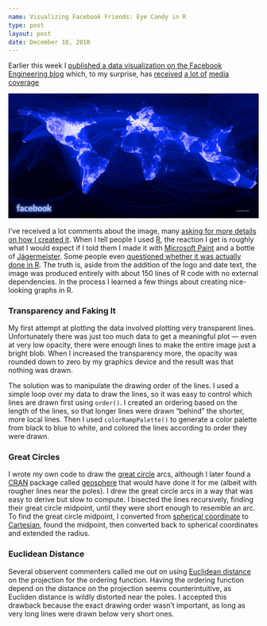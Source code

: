 ```yaml
---
name: Visualizing Facebook Friends: Eye Candy in R
type: post
layout: post
date: December 18, 2010
---
```


Earlier this week I [published a data visualization on the Facebook Engineering blog](http://www.facebook.com/notes/facebook-engineering/visualizing-friendships/469716398919) which, to my surprise, has [received](http://www.economist.com/blogs/dailychart/2010/12/data_visualisation_1) [a lot of](http://blogs.forbes.com/mikeisaac/2010/12/13/what-10-million-facebook-friendships-looks-like-a-data-visualization/?boxes=Homepagechannels) [media](http://www.nbcbayarea.com/news/tech/Facebook-Map-Reveals-Web-of-Connections-111883594.html) [coverage](http://newsfeed.time.com/2010/12/14/tracking-facebook-friendships-creates-a-stunning-global-map/)

![Facebook Friends Visualization](facebook_map.png)

I’ve received a lot comments about the image, many [asking for more details on how I created it](http://www.quora.com/What-data-visualization-software-did-Paul-Butler-use-to-create-the-Facebook-friend-visualization-map-published-on-12-14-10). When I tell people I used [R](http://www.r-project.org/), the reaction I get is roughly what I would expect if I told them I made it with [Microsoft Paint](http://en.wikipedia.org/wiki/Paint_%28software%29) and a bottle of [Jägermeister](http://en.wikipedia.org/wiki/J%C3%A4germeister). Some people even [questioned whether it was actually done in R](http://news.ycombinator.com/item?id=2002859). The truth is, aside from the addition of the logo and date text, the image was produced entirely with about 150 lines of R code with no external dependencies. In the process I learned a few things about creating nice-looking graphs in R.</p>

### Transparency and Faking It

My first attempt at plotting the data involved plotting very transparent lines. Unfortunately there was just too much data to get a meaningful plot — even at very low opacity, there were enough lines to make the entire image just a bright blob. When I increased the transparency more, the opacity was rounded down to zero by my graphics device and the result was that nothing was drawn.

The solution was to manipulate the drawing order of the lines. I used a simple loop over my data to draw the lines, so it was easy to control which lines are drawn first using `order()`. I created an ordering based on the length of the lines, so that longer lines were drawn “behind” the shorter, more local lines. Then I used `colorRampPalette()` to generate a color palette from black to blue to white, and colored the lines according to order they were drawn.

### Great Circles

I wrote my own code to draw the [great circle](http://en.wikipedia.org/wiki/Great_circle) arcs, although I later found a [CRAN](http://cran.r-project.org/) package called [geosphere](http://cran.r-project.org/web/packages/geosphere/index.html) that would have done it for me (albeit with rougher lines near the poles). I drew the great circle arcs in a way that was easy to derive but slow to compute. I bisected the lines recursively, finding their great circle midpoint, until they were short enough to resemble an arc. To find the great circle midpoint, I converted from [spherical coordinate](http://en.wikipedia.org/wiki/Spherical_coordinate_system) to [Cartesian](http://en.wikipedia.org/wiki/Cartesian_coordinate_system), found the midpoint, then converted back to spherical coordinates and extended the radius.

### Euclidean Distance

Several observent commenters called me out on using [Euclidean distance](http://en.wikipedia.org/wiki/Euclidean_distance) on the projection for the ordering function. Having the ordering function depend on the distance on the projection seems counterintuitive, as Eucliden distance is wildly distorted near the poles. I accepted this drawback because the exact drawing order wasn’t important, as long as very long lines were drawn below very short ones.

